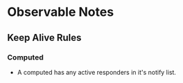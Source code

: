 # Observable Notes

## Keep Alive Rules

### Computed
- A computed has any active responders in it's notify list.
